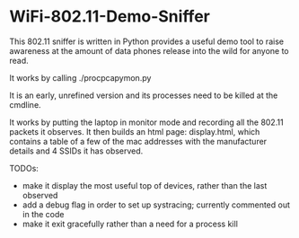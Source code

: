 # WiFi-802.11-Demo-Sniffer
This 802.11 sniffer is written in Python provides a useful demo tool to raise awareness at the amount of data phones release into the wild for anyone to read.

It works by calling ./procpcapymon.py

It is an early, unrefined version and its processes need to be killed at the cmdline. 

It works by putting the laptop in monitor mode and recording all the 802.11 packets it observes. It then builds an html page: display.html, which contains a table of a few of the mac addresses with the manufacturer details and 4 SSIDs it has observed. 


TODOs:
- make it display the most useful top of devices, rather than the last observed
- add a debug flag in order to set up systracing; currently commented out in the code
- make it exit gracefully rather than a need for a process kill

